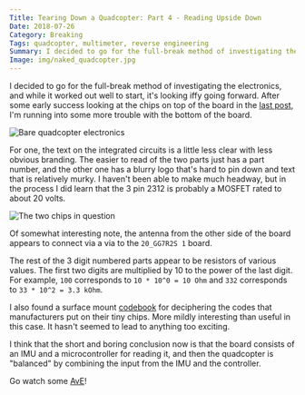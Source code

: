 ```yaml
---
Title: Tearing Down a Quadcopter: Part 4 - Reading Upside Down
Date: 2018-07-26
Category: Breaking
Tags: quadcopter, multimeter, reverse engineering
Summary: I decided to go for the full-break method of investigating the electronics, and while it worked out well to start, it's looking iffy going forward.
Image: img/naked_quadcopter.jpg
---
```


I decided to go for the full-break method of investigating the electronics, and
while it worked out well to start, it's looking iffy going forward. After some
early success looking at the chips on top of the board in the
[last post]({filename}break-quad-copter3.md), I'm running into some more trouble
with the bottom of the board.

![Bare quadcopter electronics]({attach}/img/naked_quadcopter.jpg)

For one, the text on the integrated circuits is a little less clear with less
obvious branding. The easier to read of the two parts just has a part number,
and the other one has a blurry logo that's hard to pin down and text that is
relatively murky. I haven't been able to make much headway, but in the process
I did learn that the 3 pin 2312 is probably a MOSFET rated to about 20 volts.

![The two chips in question]({attach}/img/two_chips.jpg)

Of somewhat interesting note, the antenna from the other side of the board
appears to connect via a via to the `20_GG7R2S 1` board.

The rest of the 3 digit numbered parts appear to be resistors of various values.
The first two digits are multiplied by 10 to the power of the last digit. For
example, `100` corresponds to `10 * 10^0 = 10 Ohm` and `332` corresponds to
`33 * 10^2 = 3.3 kOhm`.

I also found a surface mount
[codebook](http://www.sphere.bc.ca/download/smd-codebook.pdf)
for deciphering the codes that manufacturers put on their tiny chips. More
mildly interesting than useful in this case. It hasn't seemed to lead to
anything too exciting.

I think that the short and boring conclusion now is that the board consists of
an IMU and a microcontroller for reading it, and then the quadcopter is
"balanced" by combining the input from the IMU and the controller.

Go watch some [AvE](https://www.youtube.com/watch?v=k944AQRUNcQ)!
